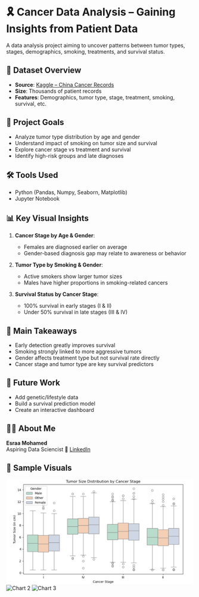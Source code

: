 # 🎗️ Cancer Data Analysis – Gaining Insights from Patient Data

A data analysis project aiming to uncover patterns between tumor types, stages, demographics, smoking, treatments, and survival status.


## 📁 Dataset Overview

- **Source**: [Kaggle – China Cancer Records](https://www.kaggle.com)
- **Size**: Thousands of patient records
- **Features**: Demographics, tumor type, stage, treatment, smoking, survival, etc.


## 🎯 Project Goals

- Analyze tumor type distribution by age and gender  
- Understand impact of smoking on tumor size and survival  
- Explore cancer stage vs treatment and survival  
- Identify high-risk groups and late diagnoses


## 🛠️ Tools Used

- Python (Pandas, Numpy, Seaborn, Matplotlib)  
- Jupyter Notebook


## 📊 Key Visual Insights

1. **Cancer Stage by Age & Gender**:  
   - Females are diagnosed earlier on average  
   - Gender-based diagnosis gap may relate to awareness or behavior  

2. **Tumor Type by Smoking & Gender**:  
   - Active smokers show larger tumor sizes  
   - Males have higher proportions in smoking-related cancers  

3. **Survival Status by Cancer Stage**:  
   - 100% survival in early stages (I & II)  
   - Under 50% survival in late stages (III & IV)


## 🧠 Main Takeaways

- Early detection greatly improves survival  
- Smoking strongly linked to more aggressive tumors  
- Gender affects treatment type but not survival rate directly  
- Cancer stage and tumor type are key survival predictors  


## 🔮 Future Work

- Add genetic/lifestyle data  
- Build a survival prediction model  
- Create an interactive dashboard  


## 👩‍💻 About Me

**Esraa Mohamed**  
Aspiring Data Sciencist
🔗 [LinkedIn](https://www.linkedin.com/in/esraa-mohamed-481545357?lipi=urn%3Ali%3Apage%3Ad_flagship3_profile_view_base_contact_details%3BPtknU%2BTpTGWEGuZ046jLMA%3D%3D)


## 📸 Sample Visuals
![Chart 1](https://github.com/Esraa-MOhamed7/China-Cancer-Analysis/blob/main/tumor%20size%20by%20cancer%20stage.png)
![Chart 2](link_to_chart_2)
![Chart 3](link_to_chart_3)





